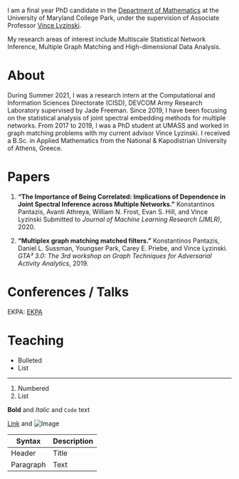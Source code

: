 <!--## Welcome to GitHub Pages

You can use the [editor on GitHub](https://github.com/kpantazis/-kpantazis.github.io/edit/main/README.md) to maintain and preview the content for your website in Markdown files.

Whenever you commit to this repository, GitHub Pages will run [Jekyll](https://jekyllrb.com/) to rebuild the pages in your site, from the content in your Markdown files.-->

I am a final year PhD candidate in the [Department of Mathematics](https://www-math.umd.edu/) at the University of Maryland College Park, under the supervision of Associate Professor [Vince Lyzinski](https://www.math.umd.edu/~vlyzinsk/).

My research areas of interest include Multiscale Statistical Network Inference, Multiple Graph Matching and High-dimensional Data Analysis.

# About
During Summer 2021, I was a research intern at the Computational and Information Sciences Directorate (CISD), DEVCOM Army Research Laboratory supervised by Jade Freeman.
Since 2019, I have been focusing on the statistical analysis of joint spectral embedding methods for multiple networks. From 2017 to 2019, I was a PhD student at UMASS and worked in graph matching problems with my current advisor Vince Lyzinski. I received a B.Sc. in Applied Mathematics from the National & Kapodistrian University of Athens, Greece.

# Papers
1. **“The Importance of Being Correlated: Implications of Dependence in Joint Spectral Inference across Multiple Networks.”**
   Konstantinos Pantazis, Avanti Athreya, William N. Frost, Evan S. Hill, and Vince Lyzinski
   Submitted to _Journal of Machine Learning Research (JMLR)_, 2020.
   
4. **“Multiplex graph matching matched filters.”** 
   Konstantinos Pantazis, Daniel L. Sussman, Youngser Park, Carey E. Priebe, and Vince Lyzinski. 
   _GTA³ 3.0: The 3rd workshop on Graph Techniques for Adversarial Activity Analytics_, 2019.
   
# Conferences / Talks
EKPA: [EKPA](https://www.math.uoa.gr/anakoinoseis_kai_ekdiloseis/proboli_anakoinosis/seminario_statistikis_kai_epicheirisiakis_ereynas_k_pantazis/)

# Teaching
- Bulleted
- List
---
1. Numbered
2. List

**Bold** and _Italic_ and `Code` text

[Link](url) and ![Image](src)

| Syntax | Description |
| ----------- | ----------- |
| Header | Title |
| Paragraph | Text | 

<!--For more details see [Basic writing and formatting syntax](https://docs.github.com/en/github/writing-on-github/getting-started-with-writing-and-formatting-on-github/basic-writing-and-formatting-syntax).

### Jekyll Themes

Your Pages site will use the layout and styles from the Jekyll theme you have selected in your [repository settings](https://github.com/kpantazis/-kpantazis.github.io/settings/pages). The name of this theme is saved in the Jekyll `_config.yml` configuration file.

### Support or Contact

Having trouble with Pages? Check out our [documentation](https://docs.github.com/categories/github-pages-basics/) or [contact support](https://support.github.com/contact) and we’ll help you sort it out.-->
